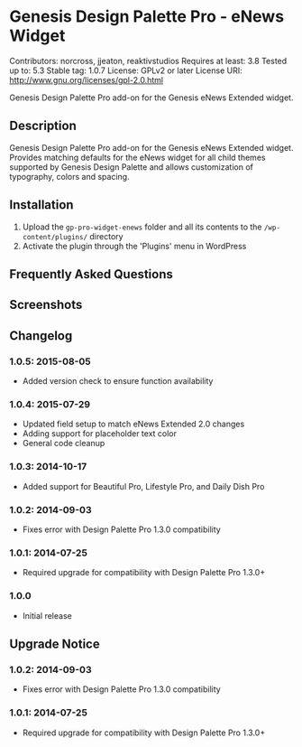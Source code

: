# Genesis Design Palette Pro - eNews Widget
Contributors: norcross, jjeaton, reaktivstudios
Requires at least: 3.8
Tested up to: 5.3
Stable tag: 1.0.7
License: GPLv2 or later
License URI: http://www.gnu.org/licenses/gpl-2.0.html

Genesis Design Palette Pro add-on for the Genesis eNews Extended widget.

## Description

Genesis Design Palette Pro add-on for the Genesis eNews Extended widget. Provides matching defaults for the eNews widget for all child themes supported by Genesis Design Palette and allows customization of typography, colors and spacing.

## Installation
1. Upload the `gp-pro-widget-enews` folder and all its contents to the `/wp-content/plugins/` directory
1. Activate the plugin through the 'Plugins' menu in WordPress

## Frequently Asked Questions

## Screenshots

## Changelog

### 1.0.5: 2015-08-05

* Added version check to ensure function availability

### 1.0.4: 2015-07-29

* Updated field setup to match eNews Extended 2.0 changes
* Adding support for placeholder text color
* General code cleanup

### 1.0.3: 2014-10-17

* Added support for Beautiful Pro, Lifestyle Pro, and Daily Dish Pro

### 1.0.2: 2014-09-03

* Fixes error with Design Palette Pro 1.3.0 compatibility

### 1.0.1: 2014-07-25

* Required upgrade for compatibility with Design Palette Pro 1.3.0+

### 1.0.0

* Initial release

## Upgrade Notice

### 1.0.2: 2014-09-03

* Fixes error with Design Palette Pro 1.3.0 compatibility

### 1.0.1: 2014-07-25

* Required upgrade for compatibility with Design Palette Pro 1.3.0+